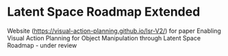 # Latent Space Roadmap Extended
Website (https://visual-action-planning.github.io/lsr-V2/) for paper Enabling Visual Action Planning for Object Manipulation through Latent Space Roadmap - under review